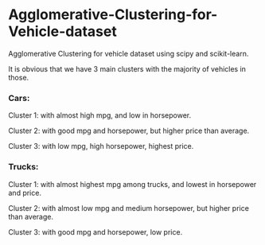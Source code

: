 # Agglomerative-Clustering-for-Vehicle-dataset
Agglomerative Clustering for vehicle dataset using scipy and scikit-learn.

It is obvious that we have 3 main clusters with the majority of vehicles in those.

### Cars:

Cluster 1: with almost high mpg, and low in horsepower.

Cluster 2: with good mpg and horsepower, but higher price than average.

Cluster 3: with low mpg, high horsepower, highest price.

### Trucks:

Cluster 1: with almost highest mpg among trucks, and lowest in horsepower and price.

Cluster 2: with almost low mpg and medium horsepower, but higher price than average.

Cluster 3: with good mpg and horsepower, low price.
